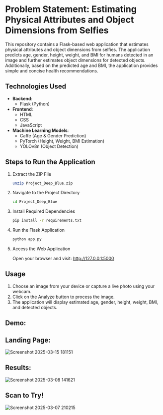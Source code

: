 # Problem Statement: Estimating Physical Attributes and Object Dimensions from Selfies
This repository contains a Flask-based web application that estimates physical attributes and object dimensions from selfies. The application predicts age, gender, height, weight, and BMI for humans detected in an image and further estimates object dimensions for detected objects. Additionally, based on the predicted age and BMI, the application provides simple and concise health recommendations.
## Technologies Used
- **Backend**:
  - Flask (Python)
- **Frontend**:
  - HTML  
  - CSS  
  - JavaScript  
- **Machine Learning Models**:
  - Caffe (Age & Gender Prediction)  
  - PyTorch (Height, Weight, BMI Estimation)  
  - YOLOv8n (Object Detection)  
## Steps to Run the Application

1. Extract the ZIP File
   ```bash
   unzip Project_Deep_Blue.zip
   ```
2. Navigate to the Project Directory
   ```bash 
   cd Project_Deep_Blue
   ```
3. Install Required Dependencies
   ```bash
   pip install -r requirements.txt
   ```
4. Run the Flask Application
   ```bash
   python app.py
   ```
5. Access the Web Application

   Open your browser and visit:
http://127.0.0.1:5000

## Usage
1. Choose an image from your device or capture a live photo using your webcam.
2. Click on the Analyze button to process the image.
3. The application will display estimated age, gender, height, weight, BMI, and detected objects.

## Demo:

## Landing Page:
![Screenshot 2025-03-15 181151](https://github.com/user-attachments/assets/80c57ad3-102e-424a-86a7-7df9d9ba69ae)
## Results:
![Screenshot 2025-03-08 141621](https://github.com/user-attachments/assets/0c80945b-ff25-4f9b-8e6c-9b2e07fbfbe3)
## Scan to Try!
![Screenshot 2025-03-07 210215](https://github.com/user-attachments/assets/c03fe15f-c14a-4f61-8033-056bbb1ef99c)
